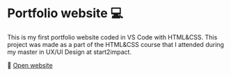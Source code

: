 # Portfolio website 💻

This is my first portfolio website coded in VS Code with HTML&CSS. This project was made as a part of the HTML&CSS course that I attended during my master in UX/UI Design at start2impact.

🔗 [Open website](https://camillagammeri.github.io/primo-progetto-html-css/)
